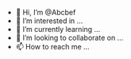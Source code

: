 - 👋 Hi, I’m @Abcbef
- 👀 I’m interested in ...
- 🌱 I’m currently learning ...
- 💞️ I’m looking to collaborate on ...
- 📫 How to reach me ...

<!---
Abcbef/Abcbef is a ✨ special ✨ repository because its `README.md` (this file) appears on your GitHub profile.
You can click the Preview link to take a look at your changes.
--->
